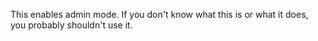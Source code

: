 This enables admin mode. If you don't know what this is or what it does, you probably shouldn't use it.

